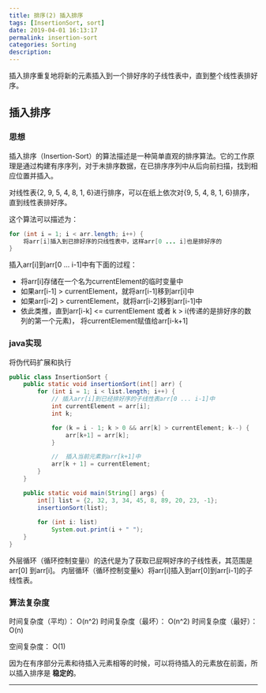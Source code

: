 ```yaml
---
title: 排序(2) 插入排序
tags: [InsertionSort, sort]
date: 2019-04-01 16:13:17
permalink: insertion-sort
categories: Sorting
description:
---
```

<p class="description">插入排序重复地将新的元素插入到一个排好序的子线性表中，直到整个线性表排好序。</p>


<!-- more -->

## 插入排序 
### 思想
插入排序（Insertion-Sort）的算法描述是一种简单直观的排序算法。它的工作原理是通过构建有序序列，对于未排序数据，在已排序序列中从后向前扫描，找到相应位置并插入。

对线性表{2, 9, 5, 4, 8, 1, 6}进行排序，可以在纸上依次对{9, 5, 4, 8, 1, 6}排序，直到线性表排好序。

这个算法可以描述为：
```java 插入排序伪代码
for (int i = 1; i < arr.length; i++) {
    将arr[i]插入到已排好序的只线性表中，这样arr[0 ... i]也是排好序的
}
```

插入arr[i]到arr[0 ... i-1]中有下面的过程：
- 将arr[i]存储在一个名为currentElement的临时变量中
- 如果arr[i-1] > currentElement，就将arr[i-1]移到arr[i]中
- 如果arr[i-2] > currentElement，就将arr[i-2]移到arr[i-1]中
- 依此类推，直到arr[i-k] <= currentElement 或者 k > i(传递的是排好序的数列的第一个元素)， 将currentElement赋值给arr[i-k+1]

### java实现
将伪代码扩展和执行
```java 插入排序
public class InsertionSort {
    public static void insertionSort(int[] arr) {
        for (int i = 1; i < list.length; i++) {
            // 插入arr[i]到已经排好序的子线性表arr[0 ... i-1]中
            int currentElement = arr[i];
            int k;

            for (k = i - 1; k > 0 && arr[k] > currentElement; k--) {
                arr[k+1] = arr[k];
            }

            //  插入当前元素到arr[k+1]中
            arr[k + 1] = currentElement;
        }
    }

    public static void main(String[] args) {
        int[] list = {2, 32, 3, 34, 45, 8, 89, 20, 23, -1};        
        insertionSort(list);
        
        for (int i: list)
            System.out.print(i + " ");
    }
}
```

外层循环（循环控制变量i）的迭代是为了获取已屁啊好序的子线性表，其范围是arr[0] 到arr[i]。
内层循环（循环控制变量k）将arr[i]插入到arr[0]到arr[i-1]的子线性表。

### 算法复杂度
时间复杂度（平均）： O(n^2)
时间复杂度（最坏）： O(n^2)
时间复杂度（最好）： O(n)

空间复杂度：  O(1)

因为在有序部分元素和待插入元素相等的时候，可以将待插入的元素放在前面，所以插入排序是 **稳定的**。


<hr />